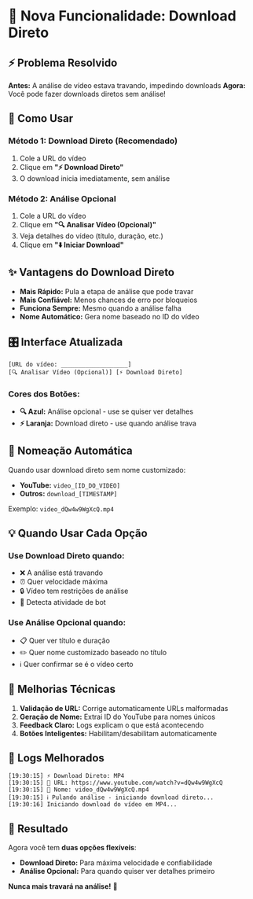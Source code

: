 # 🚀 Nova Funcionalidade: Download Direto

## ⚡ Problema Resolvido

**Antes:** A análise de vídeo estava travando, impedindo downloads
**Agora:** Você pode fazer downloads diretos sem análise!

## 🎯 Como Usar

### Método 1: Download Direto (Recomendado)
1. Cole a URL do vídeo
2. Clique em **"⚡ Download Direto"**
3. O download inicia imediatamente, sem análise

### Método 2: Análise Opcional
1. Cole a URL do vídeo
2. Clique em **"🔍 Analisar Vídeo (Opcional)"**
3. Veja detalhes do vídeo (título, duração, etc.)
4. Clique em **"⬇️ Iniciar Download"**

## ✨ Vantagens do Download Direto

- **Mais Rápido:** Pula a etapa de análise que pode travar
- **Mais Confiável:** Menos chances de erro por bloqueios
- **Funciona Sempre:** Mesmo quando a análise falha
- **Nome Automático:** Gera nome baseado no ID do vídeo

## 🎛️ Interface Atualizada

```
[URL do vídeo: ___________________]
[🔍 Analisar Vídeo (Opcional)] [⚡ Download Direto]
```

### Cores dos Botões:
- **🔍 Azul:** Análise opcional - use se quiser ver detalhes
- **⚡ Laranja:** Download direto - use quando análise trava

## 📝 Nomeação Automática

Quando usar download direto sem nome customizado:
- **YouTube:** `video_[ID_DO_VIDEO]`
- **Outros:** `download_[TIMESTAMP]`

Exemplo: `video_dQw4w9WgXcQ.mp4`

## 💡 Quando Usar Cada Opção

### Use Download Direto quando:
- ❌ A análise está travando
- ⏰ Quer velocidade máxima
- 🔒 Vídeo tem restrições de análise
- 🤖 Detecta atividade de bot

### Use Análise Opcional quando:
- 📋 Quer ver título e duração
- ✏️ Quer nome customizado baseado no título
- ℹ️ Quer confirmar se é o vídeo certo

## 🔧 Melhorias Técnicas

1. **Validação de URL:** Corrige automaticamente URLs malformadas
2. **Geração de Nome:** Extrai ID do YouTube para nomes únicos
3. **Feedback Claro:** Logs explicam o que está acontecendo
4. **Botões Inteligentes:** Habilitam/desabilitam automaticamente

## 📱 Logs Melhorados

```
[19:30:15] ⚡ Download Direto: MP4
[19:30:15] 🔗 URL: https://www.youtube.com/watch?v=dQw4w9WgXcQ
[19:30:15] 📝 Nome: video_dQw4w9WgXcQ.mp4
[19:30:15] ℹ️ Pulando análise - iniciando download direto...
[19:30:16] Iniciando download do vídeo em MP4...
```

## 🎉 Resultado

Agora você tem **duas opções flexíveis**:
- **Download Direto:** Para máxima velocidade e confiabilidade
- **Análise Opcional:** Para quando quiser ver detalhes primeiro

**Nunca mais travará na análise!** 🚀